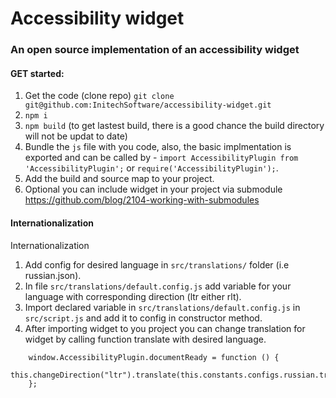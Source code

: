 # Accessibility widget

### An open source implementation of an accessibility widget

#### GET started:

1. Get the code (clone repo) `git clone git@github.com:InitechSoftware/accessibility-widget.git`
2. `npm i`
3. `npm build` (to get lastest build, there is a good chance the build directory will not be updat to date)
4. Bundle the `js` file with you code, also, the basic implmentation is exported and can be called by - `import AccessibilityPlugin from 'AccessibilityPlugin';` or `require('AccessibilityPlugin');`.
5. Add the build and source map to your project.
6. Optional you can include widget in your project via submodule
https://github.com/blog/2104-working-with-submodules

#### Internationalization 

Internationalization
1. Add config for desired language in `src/translations/` folder (i.e russian.json).
2. In file `src/translations/default.config.js` add variable for your language with corresponding direction (ltr either rlt).
3. Import declared variable in `src/translations/default.config.js` in `src/script.js` and add it to config in constructor method.
4. After importing widget to you project you can change translation for widget by calling function translate with desired language.
```
    window.AccessibilityPlugin.documentReady = function () {
        this.changeDirection("ltr").translate(this.constants.configs.russian.translation);
    };
```
